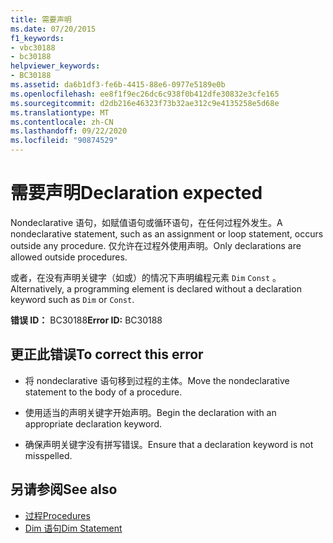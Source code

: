 ```yaml
---
title: 需要声明
ms.date: 07/20/2015
f1_keywords:
- vbc30188
- bc30188
helpviewer_keywords:
- BC30188
ms.assetid: da6b1df3-fe6b-4415-88e6-0977e5189e0b
ms.openlocfilehash: ee8f1f9ec26dc6c938f0b412dfe30832e3cfe165
ms.sourcegitcommit: d2db216e46323f73b32ae312c9e4135258e5d68e
ms.translationtype: MT
ms.contentlocale: zh-CN
ms.lasthandoff: 09/22/2020
ms.locfileid: "90874529"
---
```

# <a name="declaration-expected"></a><span data-ttu-id="2df4c-102">需要声明</span><span class="sxs-lookup"><span data-stu-id="2df4c-102">Declaration expected</span></span>

<span data-ttu-id="2df4c-103">Nondeclarative 语句，如赋值语句或循环语句，在任何过程外发生。</span><span class="sxs-lookup"><span data-stu-id="2df4c-103">A nondeclarative statement, such as an assignment or loop statement, occurs outside any procedure.</span></span> <span data-ttu-id="2df4c-104">仅允许在过程外使用声明。</span><span class="sxs-lookup"><span data-stu-id="2df4c-104">Only declarations are allowed outside procedures.</span></span>  
  
 <span data-ttu-id="2df4c-105">或者，在没有声明关键字（如或）的情况下声明编程元素 `Dim` `Const` 。</span><span class="sxs-lookup"><span data-stu-id="2df4c-105">Alternatively, a programming element is declared without a declaration keyword such as `Dim` or `Const`.</span></span>  
  
 <span data-ttu-id="2df4c-106">**错误 ID：** BC30188</span><span class="sxs-lookup"><span data-stu-id="2df4c-106">**Error ID:** BC30188</span></span>  
  
## <a name="to-correct-this-error"></a><span data-ttu-id="2df4c-107">更正此错误</span><span class="sxs-lookup"><span data-stu-id="2df4c-107">To correct this error</span></span>  
  
- <span data-ttu-id="2df4c-108">将 nondeclarative 语句移到过程的主体。</span><span class="sxs-lookup"><span data-stu-id="2df4c-108">Move the nondeclarative statement to the body of a procedure.</span></span>  
  
- <span data-ttu-id="2df4c-109">使用适当的声明关键字开始声明。</span><span class="sxs-lookup"><span data-stu-id="2df4c-109">Begin the declaration with an appropriate declaration keyword.</span></span>  
  
- <span data-ttu-id="2df4c-110">确保声明关键字没有拼写错误。</span><span class="sxs-lookup"><span data-stu-id="2df4c-110">Ensure that a declaration keyword is not misspelled.</span></span>  
  
## <a name="see-also"></a><span data-ttu-id="2df4c-111">另请参阅</span><span class="sxs-lookup"><span data-stu-id="2df4c-111">See also</span></span>

- [<span data-ttu-id="2df4c-112">过程</span><span class="sxs-lookup"><span data-stu-id="2df4c-112">Procedures</span></span>](../../programming-guide/language-features/procedures/index.md)
- [<span data-ttu-id="2df4c-113">Dim 语句</span><span class="sxs-lookup"><span data-stu-id="2df4c-113">Dim Statement</span></span>](../statements/dim-statement.md)
